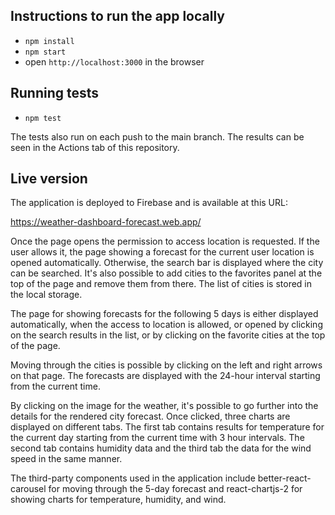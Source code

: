 ## Instructions to run the app locally

- `npm install`
- `npm start`
- open `http://localhost:3000` in the browser

## Running tests

- `npm test`

The tests also run on each push to the main branch. The results can be seen in the Actions tab of this repository.

## Live version

The application is deployed to Firebase and is available at this URL:

https://weather-dashboard-forecast.web.app/

Once the page opens the permission to access location is requested. If the user allows it, the page showing a forecast for the current user location is opened automatically. Otherwise, the search bar is displayed where the city can be searched. It's also possible to add cities to the favorites panel at the top of the page and remove them from there. The list of cities is stored in the local storage.

The page for showing forecasts for the following 5 days is either displayed automatically, when the access to location is allowed, or opened by clicking on the search results in the list, or by clicking on the favorite cities at the top of the page.

Moving through the cities is possible by clicking on the left and right arrows on that page. The forecasts are displayed with the 24-hour interval starting from the current time.

By clicking on the image for the weather, it's possible to go further into the details for the rendered city forecast. Once clicked, three charts are displayed on different tabs. The first tab contains results for temperature for the current day starting from the current time with 3 hour intervals. The second tab contains humidity data and the third tab the data for the wind speed in the same manner.

The third-party components used in the application include better-react-carousel for moving through the 5-day forecast and react-chartjs-2 for showing charts for temperature, humidity, and wind.
